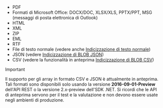 * PDF
* Formati di Microsoft Office: DOCX/DOC, XLSX/XLS, PPTX/PPT, MSG (messaggi di posta elettronica di Outlook)  
* HTML
* XML
* ZIP
* EML
* RTF
* File di testo normale (vedere anche [Indicizzazione di testo normale](../articles/search/search-howto-indexing-azure-blob-storage.md#IndexingPlainText))
* JSON (vedere [Indicizzazione di BLOB JSON](../articles/search/search-howto-index-json-blobs.md))
* CSV (vedere la funzionalità in anteprima [Indicizzazione di BLOB CSV](../articles/search/search-howto-index-csv-blobs.md))

> [!IMPORTANT]
> Il supporto per gli array in formato CSV e JSON è attualmente in anteprima. Tali formati sono disponibili solo usando la versione **2016-09-01-Preview** dell'API REST o la versione 2.x-preview dell'SDK .NET. Si ricordi che le API di anteprima servono per il test e la valutazione e non devono essere usate negli ambienti di produzione.
>